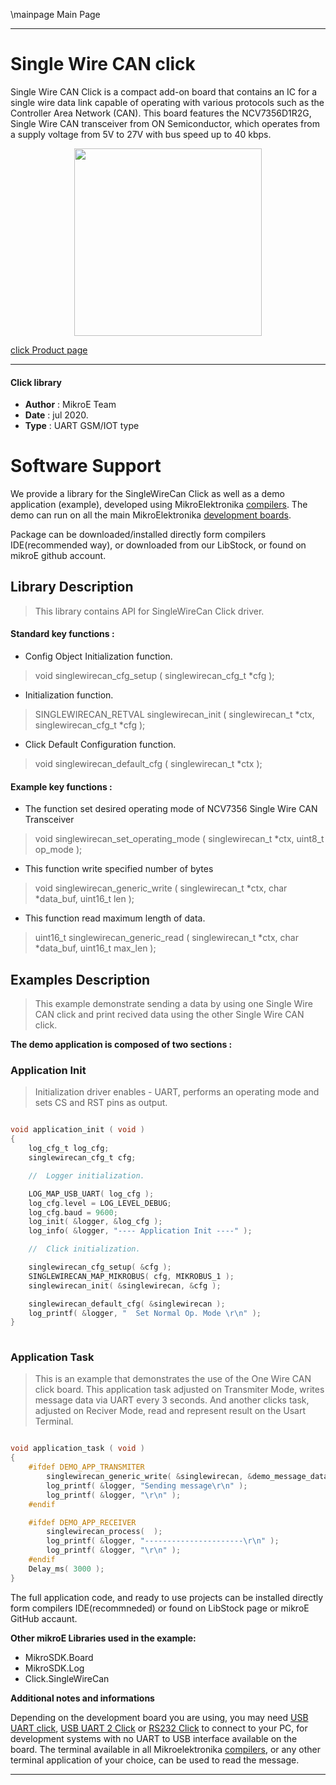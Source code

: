 \mainpage Main Page
 
---
# Single Wire CAN click

Single Wire CAN Click is a compact add-on board that contains an IC for a single wire data link capable of operating with various protocols such as the Controller Area Network (CAN). This board features the NCV7356D1R2G, Single Wire CAN transceiver from ON Semiconductor, which operates from a supply voltage from 5V to 27V with bus speed up to 40 kbps. 

<p align="center">
  <img src="@{CLICK_IMAGE_LINK}" height=300px>
</p>

[click Product page](https://www.mikroe.com/single-wire-can-click)

---


#### Click library 

- **Author**        : MikroE Team
- **Date**          : jul 2020.
- **Type**          : UART GSM/IOT type


# Software Support

We provide a library for the SingleWireCan Click 
as well as a demo application (example), developed using MikroElektronika 
[compilers](http://shop.mikroe.com/compilers). 
The demo can run on all the main MikroElektronika [development boards](http://shop.mikroe.com/development-boards).

Package can be downloaded/installed directly form compilers IDE(recommended way), or downloaded from our LibStock, or found on mikroE github account. 

## Library Description

> This library contains API for SingleWireCan Click driver.

#### Standard key functions :

- Config Object Initialization function.
> void singlewirecan_cfg_setup ( singlewirecan_cfg_t *cfg ); 
 
- Initialization function.
> SINGLEWIRECAN_RETVAL singlewirecan_init ( singlewirecan_t *ctx, singlewirecan_cfg_t *cfg );

- Click Default Configuration function.
> void singlewirecan_default_cfg ( singlewirecan_t *ctx );


#### Example key functions :

- The function set desired operating mode of NCV7356 Single Wire CAN Transceiver
> void singlewirecan_set_operating_mode ( singlewirecan_t *ctx, uint8_t op_mode );
 
- This function write specified number of bytes
> void singlewirecan_generic_write ( singlewirecan_t *ctx, char *data_buf, uint16_t len );

- This function read maximum length of data.
> uint16_t singlewirecan_generic_read ( singlewirecan_t *ctx, char *data_buf, uint16_t max_len );

## Examples Description

> This example demonstrate sending a data by using one Single Wire CAN click
> and print recived data using the other Single Wire CAN click.

**The demo application is composed of two sections :**

### Application Init 

> Initialization driver enables - UART,
> performs an operating mode and sets CS and RST pins as output.

```c

void application_init ( void )
{
    log_cfg_t log_cfg;
    singlewirecan_cfg_t cfg;

    //  Logger initialization.

    LOG_MAP_USB_UART( log_cfg );
    log_cfg.level = LOG_LEVEL_DEBUG;
    log_cfg.baud = 9600;
    log_init( &logger, &log_cfg );
    log_info( &logger, "---- Application Init ----" );

    //  Click initialization.

    singlewirecan_cfg_setup( &cfg );
    SINGLEWIRECAN_MAP_MIKROBUS( cfg, MIKROBUS_1 );
    singlewirecan_init( &singlewirecan, &cfg );

    singlewirecan_default_cfg( &singlewirecan );
    log_printf( &logger, "  Set Normal Op. Mode \r\n" );
}
  
```

### Application Task

> This is an example that demonstrates the use of the One Wire CAN click board.
> This application task adjusted on Transmiter Mode, writes message data via UART every 3 seconds.
> And another clicks task, adjusted on Reciver Mode, read and represent result on the Usart Terminal.

```c

void application_task ( void )
{
    #ifdef DEMO_APP_TRANSMITER
        singlewirecan_generic_write( &singlewirecan, &demo_message_data[ 0 ], strlen( demo_message_data ) );
        log_printf( &logger, "Sending message\r\n" );
        log_printf( &logger, "\r\n" );
    #endif

    #ifdef DEMO_APP_RECEIVER    
        singlewirecan_process(  );
        log_printf( &logger, "----------------------\r\n" );
        log_printf( &logger, "\r\n" );
    #endif
    Delay_ms( 3000 );
} 

```

The full application code, and ready to use projects can be  installed directly form compilers IDE(recommneded) or found on LibStock page or mikroE GitHub accaunt.

**Other mikroE Libraries used in the example:** 

- MikroSDK.Board
- MikroSDK.Log
- Click.SingleWireCan

**Additional notes and informations**

Depending on the development board you are using, you may need 
[USB UART click](http://shop.mikroe.com/usb-uart-click), 
[USB UART 2 Click](http://shop.mikroe.com/usb-uart-2-click) or 
[RS232 Click](http://shop.mikroe.com/rs232-click) to connect to your PC, for 
development systems with no UART to USB interface available on the board. The 
terminal available in all Mikroelektronika 
[compilers](http://shop.mikroe.com/compilers), or any other terminal application 
of your choice, can be used to read the message.



---
